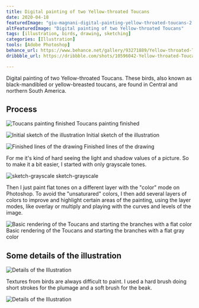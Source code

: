 ```yaml
---
title: Digital painting of two Yellow-throated Toucans
date: 2020-04-18
featuredImage: "giu-magnani-digital-painting-yellow-throated-toucans-2.jpg"
altFeaturedImage: "Digital painting of two Yellow-throated Toucans"
tags: [illustration, birds, drawing, sketching]
categories: [Illustration]
tools: [Adobe Photoshop]
behance_url: https://www.behance.net/gallery/93271889/Yellow-throated-Toucans-Digital-Painting
dribbble_url: https://dribbble.com/shots/10596042-Yellow-throated-Toucans-Illustration

---
```

Digital painting of two Yellow-throated Toucans.
These birds, also known as black-mandibled or yellow-breasted toucans, are found in Central and northern South America.​​​​​​​

## Process

![Toucans painting finished](giu-magnani-digital-painting-yellow-throated-toucans-2.jpg)
<span class="caption">Toucans painting finished</span>

![Initial sketch of the illustration](giu-magnani-digital-painting-yellow-throated-toucans-rough-sketch.jpg)
<span class="caption">Initial sketch of the illustration</span>

![Finished lines of the drawing](giu-magnani-digital-painting-yellow-throated-toucans-sketch-lines.jpg)
<span class="caption">Finished lines of the drawing</span>

For me it's kind of hard seeing the light and shadow values of a picture. So to make it a bit easier, I started with only grayscale tones.

![sketch-grayscale](giu-magnani-digital-painting-yellow-throated-toucans-sketch-grayscale.jpg)
<span class="caption">sketch-grayscale</span>

Then I just paint flat tones on a different layer with the "color" mode on Photoshop. To avoid the "unsaturared" colors, I then add several layers of colors to improve and highlight certain areas of the painting, using the layer modes, like overlay or multiply and playing with the curves and levels of the image.

![Basic rendering of the Toucans and starting the branches with a flat color](giu-magnani-digital-painting-yellow-throated-toucans-sketch-flat-colours.jpg)
<span class="caption">Basic rendering of the Toucans and starting the branches with a flat gray color</span>

## Some details of the illustration

![Details of the Illustration](giu-magnani-digital-painting-yellow-throated-toucans-details-2.jpg)

Textures from birds are always difficult to paint. I used a hard brush doing short strokes for the plumage and a soft brush for the beak.

![Details of the Illustration](giu-magnani-digital-painting-yellow-throated-toucans-details.jpg)

